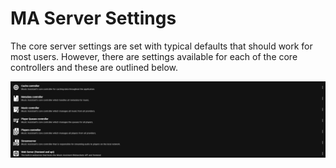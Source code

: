 # MA Server Settings

The core server settings are set with typical defaults that should work for most users. However, there are settings available for each of the core controllers and these are outlined below.

![image](../assets/screenshots/settings-core.png)
